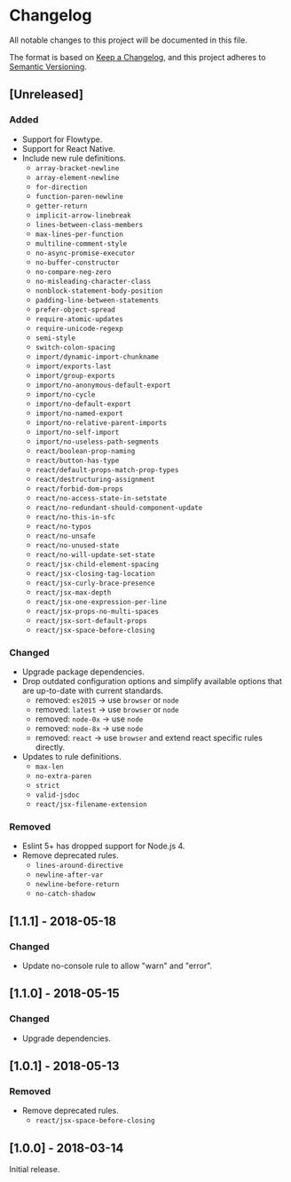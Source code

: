 # Changelog
All notable changes to this project will be documented in this file.

The format is based on [Keep a Changelog](https://keepachangelog.com/en/1.0.0/),
and this project adheres to [Semantic Versioning](https://semver.org/spec/v2.0.0.html).

## [Unreleased]
### Added
- Support for Flowtype.
- Support for React Native.
- Include new rule definitions.
  - `array-bracket-newline`
  - `array-element-newline`
  - `for-direction`
  - `function-paren-newline`
  - `getter-return`
  - `implicit-arrow-linebreak`
  - `lines-between-class-members`
  - `max-lines-per-function`
  - `multiline-comment-style`
  - `no-async-promise-executor`
  - `no-buffer-constructor`
  - `no-compare-neg-zero`
  - `no-misleading-character-class`
  - `nonblock-statement-body-position`
  - `padding-line-between-statements`
  - `prefer-object-spread`
  - `require-atomic-updates`
  - `require-unicode-regexp`
  - `semi-style`
  - `switch-colon-spacing`
  - `import/dynamic-import-chunkname`
  - `import/exports-last`
  - `import/group-exports`
  - `import/no-anonymous-default-export`
  - `import/no-cycle`
  - `import/no-default-export`
  - `import/no-named-export`
  - `import/no-relative-parent-imports`
  - `import/no-self-import`
  - `import/no-useless-path-segments`
  - `react/boolean-prop-naming`
  - `react/button-has-type`
  - `react/default-props-match-prop-types`
  - `react/destructuring-assignment`
  - `react/forbid-dom-props`
  - `react/no-access-state-in-setstate`
  - `react/no-redundant-should-component-update`
  - `react/no-this-in-sfc`
  - `react/no-typos`
  - `react/no-unsafe`
  - `react/no-unused-state`
  - `react/no-will-update-set-state`
  - `react/jsx-child-element-spacing`
  - `react/jsx-closing-tag-location`
  - `react/jsx-curly-brace-presence`
  - `react/jsx-max-depth`
  - `react/jsx-one-expression-per-line`
  - `react/jsx-props-no-multi-spaces`
  - `react/jsx-sort-default-props`
  - `react/jsx-space-before-closing`

### Changed
- Upgrade package dependencies.
- Drop outdated configuration options and simplify available options that are up-to-date with current standards.
  - removed: `es2015` -> use `browser` or `node`
  - removed: `latest` -> use `browser` or `node`
  - removed: `node-0x` -> use `node`
  - removed: `node-8x` -> use `node`
  - removed: `react` -> use `browser` and extend react specific rules directly.
- Updates to rule definitions.
  - `max-len`
  - `no-extra-paren`
  - `strict`
  - `valid-jsdoc`
  - `react/jsx-filename-extension`

### Removed
- Eslint 5+ has dropped support for Node.js 4.
- Remove deprecated rules.
  - `lines-around-directive`
  - `newline-after-var`
  - `newline-before-return`
  - `no-catch-shadow`

## [1.1.1] - 2018-05-18
### Changed
- Update no-console rule to allow "warn" and "error".

## [1.1.0] - 2018-05-15
### Changed
- Upgrade dependencies.

## [1.0.1] - 2018-05-13
### Removed
- Remove deprecated rules.
  - `react/jsx-space-before-closing`

## [1.0.0] - 2018-03-14
Initial release.
